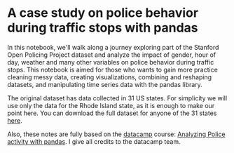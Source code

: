 # A case study on police behavior during traffic stops with pandas

In this notebook, we'll walk along a journey exploring part of the Stanford Open Policing Project dataset and analyze the impact of gender, hour of day, weather and many other variables on police behavior during traffic stops. This notebook is aimed for those who wants to gain more practice cleaning messy data, creating visualizations, combining and reshaping datasets, and manipulating time series data with the pandas library.

The original dataset has data collected in 31 US states. For simplicity we will use only the data for the Rhode Island state, as it is enough to make our point here. You can download the full dataset for anyone of the 31 states [here](https://openpolicing.stanford.edu/).

Also, these notes are fully based on the [datacamp](https://www.datacamp.com) course: [Analyzing Police activity with pandas](https://www.datacamp.com/courses/analyzing-police-activity-with-pandas). I give all credits to the datacamp team.
